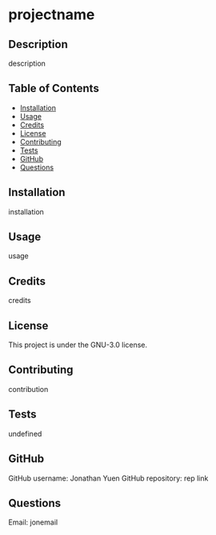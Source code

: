 
# projectname

## Description
description

## Table of Contents

* [Installation](#installation)
* [Usage](#usage)
* [Credits](#credits)
* [License](#license)
* [Contributing](#contributing)
* [Tests](#tests)
* [GitHub](#github)
* [Questions](#questions)


## Installation
installation

## Usage
usage

## Credits
credits

## License
This project is under the GNU-3.0 license.

## Contributing
contribution

## Tests
undefined

## GitHub
GitHub username: Jonathan Yuen
GitHub repository: rep link

## Questions
Email: jonemail
  